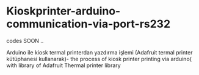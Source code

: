 # Kioskprinter-arduino-communication-via-port-rs232
codes SOON ..

Arduino ile kiosk termal printerdan yazdırma işlemi (Adafruit termal printer kütüphanesi kullanarak)- the process of kiosk printer printing via arduino( with library of Adafruit Thermal printer library
